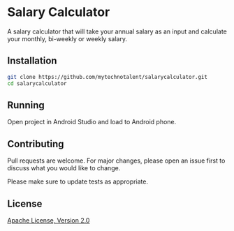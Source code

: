 # Salary Calculator
A salary calculator that will take your annual salary as an input and calculate your monthly, bi-weekly or weekly salary. 

## Installation
```bash
git clone https://github.com/mytechnotalent/salarycalculator.git
cd salarycalculator
```

## Running

Open project in Android Studio and load to Android phone.

## Contributing

Pull requests are welcome. For major changes, please open an issue first to discuss what you would like to change.

Please make sure to update tests as appropriate.

## License
[Apache License, Version 2.0](https://www.apache.org/licenses/LICENSE-2.0)
